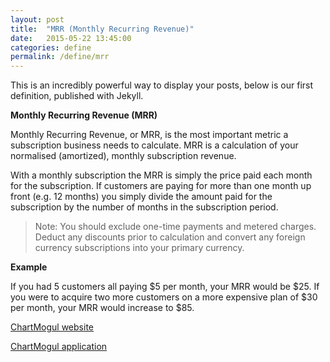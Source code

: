 ```yaml
---
layout: post
title:  "MRR (Monthly Recurring Revenue)"
date:   2015-05-22 13:45:00
categories: define
permalink: /define/mrr
---
```


This is an incredibly powerful way to display your posts, below is our first definition, published with Jekyll.

**Monthly Recurring Revenue (MRR)**

Monthly Recurring Revenue, or MRR, is the most important metric a subscription business needs to calculate. MRR is a calculation of your normalised (amortized), monthly subscription revenue.

With a monthly subscription the MRR is simply the price paid each month for the subscription.
If customers are paying for more than one month up front (e.g. 12 months) you simply divide the amount paid for the subscription by the number of months in the subscription period.

> Note: You should exclude one-time payments and metered charges. Deduct any discounts prior to calculation and convert any foreign currency subscriptions into your primary currency.

**Example**

If you had 5 customers all paying $5 per month, your MRR would be $25. If you were to acquire two more customers on a more expensive plan of $30 per month, your MRR would increase to $85.

[ChartMogul website][ChartMogul]

[ChartMogul application][app] 


[ChartMogul]:      https://chartmogul.com
[app]:   https://app.chartmogul.com
[billwebsite]: https://billfranklin.eu

